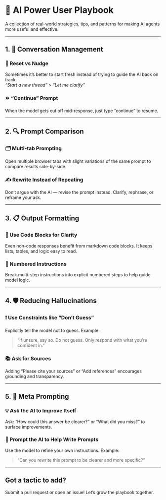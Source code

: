 # 🧠 AI Power User Playbook

A collection of real-world strategies, tips, and patterns for making AI agents more useful and effective.

---

## 1. 🧠 Conversation Management

### 🔄 Reset vs Nudge  
Sometimes it’s better to start fresh instead of trying to guide the AI back on track.  
_“Start a new thread” > “Let me clarify”_

### ⏩ “Continue” Prompt  
When the model gets cut off mid-response, just type “continue” to resume.

---

## 2. 🔍 Prompt Comparison

### 🗂️ Multi-tab Prompting  
Open multiple browser tabs with slight variations of the same prompt to compare results side-by-side.

### ✍️ Rewrite Instead of Repeating  
Don’t argue with the AI — revise the prompt instead. Clarify, rephrase, or reframe your ask.

---

## 3. 📋 Output Formatting

### 🧱 Use Code Blocks for Clarity  
Even non-code responses benefit from markdown code blocks. It keeps lists, tables, and logic easy to read.

### 🔢 Numbered Instructions  
Break multi-step instructions into explicit numbered steps to help guide model logic.

---

## 4. 🛡️ Reducing Hallucinations

### ❗ Use Constraints like “Don’t Guess”  
Explicitly tell the model not to guess. Example:  
> “If unsure, say so. Do not guess. Only respond with what you’re confident in.”

### 📚 Ask for Sources  
Adding “Please cite your sources” or “Add references” encourages grounding and transparency.

---

## 5. 🤔 Meta Prompting

### 💡 Ask the AI to Improve Itself  
Ask: “How could this answer be clearer?” or “What did you miss?” to surface improvements.

### 🧠 Prompt the AI to Help Write Prompts  
Use the model to refine your own instructions. Example:  
> “Can you rewrite this prompt to be clearer and more specific?”

---

## Got a tactic to add?

Submit a pull request or open an issue! Let’s grow the playbook together.
